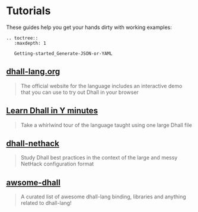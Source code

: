 Tutorials
=========

These guides help you get your hands dirty with working examples:

```eval_rst
.. toctree::
   :maxdepth: 1

   Getting-started_Generate-JSON-or-YAML
```

## [dhall-lang.org](https://dhall-lang.org/)

> The official website for the language includes an interactive demo that
> you can use to try out Dhall in your browser

## [Learn Dhall in Y minutes](https://learnxinyminutes.com/docs/dhall/)

> Take a whirlwind tour of the language taught using one large Dhall file

## [dhall-nethack](https://github.com/dhall-lang/dhall-nethack)

> Study Dhall best practices in the context of the large and messy NetHack configuration format

## [awsome-dhall](https://github.com/RyanSiu1995/awesome-dhall)

> A curated list of awesome dhall-lang binding, libraries and anything related to dhall-lang!
